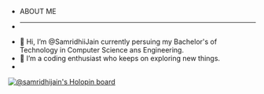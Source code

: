 - ABOUT ME 
- _______________________________________________________________________________________________________________________________________________________
- 👋 Hi, I’m @SamridhiiJain currently persuing my Bachelor's of Technology in Computer Science ans Engineering.
- 👀 I’m a coding enthusiast who keeps on exploring new things.
-

[![@samridhijain's Holopin board](https://holopin.me/samridhijain)](https://holopin.io/@samridhijain)

<!---
SamridhiiJain/SamridhiiJain is a ✨ special ✨ repository because its `README.md` (this file) appears on your GitHub profile.
You can click the Preview link to take a look at your changes.
--->
